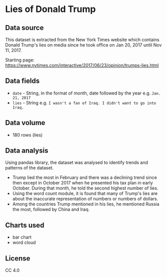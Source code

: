 # Lies of Donald Trump

## Data source

This dataset is extracted from the New York Times website which contains Donald Trump's lies on media since he took office on Jan 20, 2017 until Nov 11, 2017.

Starting page: https://www.nytimes.com/interactive/2017/06/23/opinion/trumps-lies.html

## Data fields

* `date` - String, in the format of month, date followed by the year e.g. `Jan. 21, 2017`
* `lies` - String e.g. `I wasn't a fan of Iraq. I didn't want to go into Iraq.`

## Data volume

* 180 rows (lies)

## Data analysis
Using pandas library, the dataset was analysed to identify trends and patterns of the dataset. 
* Trump lied the most in February and there was a declining trend since then except in October 2017 when he presented his tax plan in early October. During that month, he told the second highest number of lies. 
* Using the word count module, it is found that many of Trump's lies are about the inaccurate representation of numbers or numbers of dollars. 
* Among the countries Trump mentioned in his lies, he mentioned Russia the most, followed by China and Iraq. 

## Charts used
* bar chart
* word cloud

## License

CC 4.0
